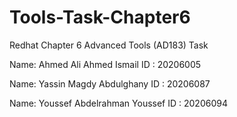 # Tools-Task-Chapter6
Redhat Chapter 6 Advanced Tools (AD183) Task 

Name: Ahmed Ali Ahmed Ismail
ID  : 20206005

Name: Yassin Magdy Abdulghany
ID  : 20206087

Name: Youssef Abdelrahman Youssef 
ID  : 20206094
